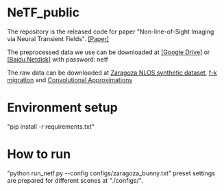 # NeTF_public
The repository is the released code for paper "Non-line-of-Sight Imaging via Neural Transient Fields". [[Paper]](https://arxiv.org/abs/2101.00373#:~:text=Title%3ANon-line-of-Sight%20Imaging%20via%20Neural%20Transient%20Fields.%20Non-line-of-Sight%20Imaging,within%20a%20pre-defined%20volume%29%20of%20the%20hidden%20scene.)

The preprocessed data we use can be downloaded at [[Google Drive]](https://drive.google.com/file/d/1kGVrFcNZZbZs0ute_roEOg5UkYeh3jRl/view?usp=sharing) or [[Baidu Netdisk]](https://pan.baidu.com/s/16lWXwhm8CbXWAumJmlw9MQ) with password: netf

The raw data can be downloaded at [Zaragoza NLOS synthetic dataset](https://graphics.unizar.es/nlos_dataset.html), [f-k migration](http://www.computationalimaging.org/publications/nlos-fk/) and [Convolutional Approximations](https://imaging.cs.cmu.edu/conv_nlos/)

# Environment setup


  "pip install -r requirements.txt"



# How to run
"python run_netf.py --config configs/zaragoza_bunny.txt"
preset settings are prepared for different scenes at "./configs/".
